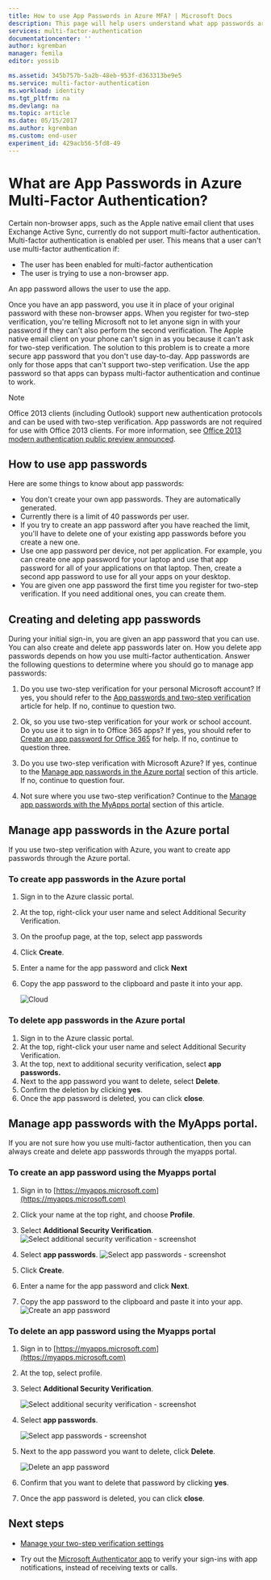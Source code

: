 ```yaml
---
title: How to use App Passwords in Azure MFA? | Microsoft Docs
description: This page will help users understand what app passwords are and what they are used for with regard to Azure MFA.
services: multi-factor-authentication
documentationcenter: ''
author: kgremban
manager: femila
editor: yossib

ms.assetid: 345b757b-5a2b-48eb-953f-d363313be9e5
ms.service: multi-factor-authentication
ms.workload: identity
ms.tgt_pltfrm: na
ms.devlang: na
ms.topic: article
ms.date: 05/15/2017
ms.author: kgremban
ms.custom: end-user
experiment_id: 429acb56-5fd8-49
---
```

# What are App Passwords in Azure Multi-Factor Authentication?
Certain non-browser apps, such as the Apple native email client that uses Exchange Active Sync, currently do not support multi-factor authentication. Multi-factor authentication is enabled per user.  This means that a user can't use multi-factor authentication if:

- The user has been enabled for multi-factor authentication
- The user is trying to use a non-browser app.

An app password allows the user to use the app.

Once you have an app password, you use it in place of your original password with these non-browser apps. When you register for two-step verification, you're telling Microsoft not to let anyone sign in with your password if they can't also perform the second verification. The Apple native email client on your phone can't sign in as you because it can't ask for two-step verification. The solution to this problem is to create a more secure app password that you don't use day-to-day. App passwords are only for those apps that can't support two-step verification. Use the app password so that apps can bypass multi-factor authentication and continue to work.


> [!NOTE]
> Office 2013 clients (including Outlook) support new authentication protocols and can be used with two-step verification. App passwords are not required for use with Office 2013 clients.  For more information, see [Office 2013 modern authentication public preview announced](https://blogs.office.com/2015/03/23/office-2013-modern-authentication-public-preview-announced/).


## How to use app passwords
Here are some things to know about app passwords:

* You don't create your own app passwords. They are automatically generated.
* Currently there is a limit of 40 passwords per user. 
* If you try to create an app password after you have reached the limit, you'll have to delete one of your existing app passwords before you create a new one.
* Use one app password per device, not per application. For example, you can create one app password for your laptop and use that app password for all of your applications on that laptop. Then, create a second app password to use for all your apps on your desktop. 
* You are given one app password the first time you register for two-step verification.  If you need additional ones, you can create them.



## Creating and deleting app passwords
During your initial sign-in, you are given an app password that you can use.  You can also create and delete app passwords later on. How you delete app passwords depends on how you use multi-factor authentication. Answer the following questions to determine where you should go to manage app passwords: 

1. Do you use two-step verification for your personal Microsoft account? If yes, you should refer to the [App passwords and two-step verification](https://support.microsoft.com/help/12409/microsoft-account-app-passwords-two-step-verification) article for help. If no, continue to question two.

2. Ok, so you use two-step verification for your work or school account. Do you use it to sign in to Office 365 apps? If yes, you should refer to [Create an app password for Office 365](https://support.office.com/article/Create-an-app-password-for-Office-365-3e7c860f-bda4-4441-a618-b53953ee1183) for help. If no, continue to question three. 

3. Do you use two-step verification with Microsoft Azure? If yes, continue to the [Manage app passwords in the Azure portal](#manage-app-passwords-in-the-Azure-portal) section of this article. If no, continue to question four.

4. Not sure where you use two-step verification? Continue to the [Manage app passwords with the MyApps portal](#manage-app-passwords-with-the-myapps-portal) section of this article. 


## Manage app passwords in the Azure portal
If you use two-step verification with Azure, you want to create app passwords through the Azure portal.

### To create app passwords in the Azure portal
1. Sign in to the Azure classic portal.
2. At the top, right-click your user name and select Additional Security Verification.
3. On the proofup page, at the top, select app passwords
4. Click **Create**.
5. Enter a name for the app password and click **Next**
6. Copy the app password to the clipboard and paste it into your app.
   
   ![Cloud](./media/multi-factor-authentication-end-user-app-passwords/app2.png)


### To delete app passwords in the Azure portal
1. Sign in to the Azure classic portal.
2. At the top, right-click your user name and select Additional Security Verification.
3. At the top, next to additional security verification, select **app passwords.**
4. Next to the app password you want to delete, select **Delete**.
5. Confirm the deletion by clicking **yes**.
6. Once the app password is deleted, you can click **close**.


## Manage app passwords with the MyApps portal.
If you are not sure how you use multi-factor authentication, then you can always create and delete app passwords through the myapps portal.

### To create an app password using the Myapps portal
1. Sign in to [https://myapps.microsoft.com](https://myapps.microsoft.com)
2. Click your name at the top right, and choose **Profile**.
3. Select **Additional Security Verification**.
   ![Select additional security verification - screenshot](./media/multi-factor-authentication-end-user-manage/myapps1.png)

4. Select **app passwords**.
   ![Select app passwords - screenshot](./media/multi-factor-authentication-end-user-app-passwords/apppass2.png)

5. Click **Create**.
6. Enter a name for the app password and click **Next**.
7. Copy the app password to the clipboard and paste it into your app.
   ![Create an app password](./media/multi-factor-authentication-end-user-app-passwords/create2.png)

### To delete an app password using the Myapps portal
1. Sign in to [https://myapps.microsoft.com](https://myapps.microsoft.com)
2. At the top, select profile.
3. Select **Additional Security Verification**.

   ![Select additional security verification - screenshot](./media/multi-factor-authentication-end-user-manage/myapps1.png)

4. Select **app passwords**.

   ![Select app passwords - screenshot](./media/multi-factor-authentication-end-user-app-passwords/apppass2.png)

5. Next to the app password you want to delete, click **Delete**.

   ![Delete an app password](./media/multi-factor-authentication-end-user-app-passwords/delete1.png)

6. Confirm that you want to delete that password by clicking **yes**.
7. Once the app password is deleted, you can click **close**.

## Next steps

- [Manage your two-step verification settings](multi-factor-authentication-end-user-manage-settings.md)

- Try out the [Microsoft Authenticator app](microsoft-authenticator-app-how-to.md) to verify your sign-ins with app notifications, instead of receiving texts or calls. 
